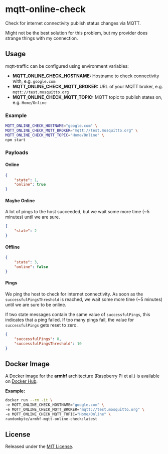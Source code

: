 # mqtt-online-check
Check for internet connectivity publish status changes via MQTT.

Might not be the best solution for this problem, but my provider does strange things with my connection.

## Usage
mqtt-traffic can be configured using environment variables:

- **MQTT_ONLINE_CHECK_HOSTNAME:** Hostname to check connectivity with, e.g. `google.com`
- **MQTT_ONLINE_CHECK_MQTT_BROKER:** URL of your MQTT broker, e.g. `mqtt://test.mosquitto.org`
- **MQTT_ONLINE_CHECK_MQTT_TOPIC:** MQTT topic to publish states on, e.g. `Home/Online`

### Example
````sh
MQTT_ONLINE_CHECK_HOSTNAME="google.com" \
MQTT_ONLINE_CHECK_MQTT_BROKER="mqtt://test.mosquitto.org" \
MQTT_ONLINE_CHECK_MQTT_TOPIC="Home/Online" \
npm start
````

### Payloads
#### Online
````json
{
    "state": 1,
    "online": true
}
````

#### Maybe Online
A lot of pings to the host succeeded, but we wait some more time (~5 minutes) until we are sure.

````json
{
    "state": 2
}
````

#### Offline
````json
{
    "state": 3,
    "online": false
}
````

#### Pings
We ping the host to check for internet connectivity. As soon as the `successfulPingsThreshold` is reached, we wait some more time (~5 minutes) until we are sure to be online.

If two state messages contain the same value of `successfulPings`, this indicates that a ping failed. If too many pings fail, the value for `successfulPings` gets reset to zero.

````json
{
    "successfulPings": 8,
    "successfulPingsThreshold": 10
}
````

## Docker Image
A Docker image for the **armhf** architecture (Raspberry Pi et al.) is available on [Docker Hub](https://hub.docker.com/r/randombyte/armhf-mqtt-online-check).

**Example:**
````sh
docker run --rm -it \
-e MQTT_ONLINE_CHECK_HOSTNAME="google.com" \
-e MQTT_ONLINE_CHECK_MQTT_BROKER="mqtt://test.mosquitto.org" \
-e MQTT_ONLINE_CHECK_MQTT_TOPIC="Home/Online" \
randombyte/armhf-mqtt-online-check:latest
````

## License
Released under the [MIT License](https://opensource.org/licenses/MIT).
